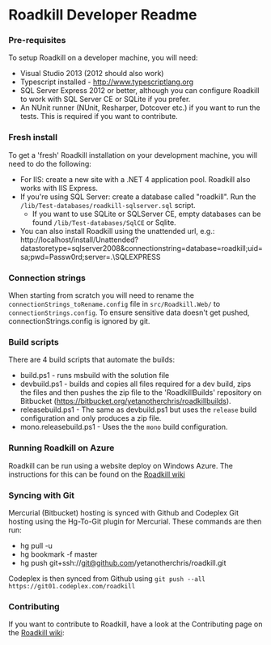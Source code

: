 # Roadkill Developer Readme


### Pre-requisites

To setup Roadkill on a developer machine, you will need:

* Visual Studio 2013 (2012 should also work)
* Typescript installed - http://www.typescriptlang.org
* SQL Server Express 2012 or better, although you can configure Roadkill to work with SQL Server CE or SQLite if you prefer.
* An NUnit runner (NUnit, Resharper, Dotcover etc.) if you want to run the tests. This is required if you want to contribute.

### Fresh install

To get a 'fresh' Roadkill installation on your development machine, you will need to do the following:

* For IIS: create a new site with a .NET 4 application pool. Roadkill also works with IIS Express.
* If you're using SQL Server: create a database called "roadkill". Run the `/lib/Test-databases/roadkill-sqlserver.sql` script.
  * If you want to use SQLite or SQLServer CE, empty databases can be found `/lib/Test-databases/SqlCE` or Sqlite.
* You can also install Roadkill using the unattended url, e.g.: http://localhost/install/Unattended?datastoretype=sqlserver2008&connectionstring=database=roadkill;uid=sa;pwd=Passw0rd;server=.\SQLEXPRESS

### Connection strings

When starting from scratch you will need to rename the `connectionStrings_toRename.config` file in `src/Roadkill.Web/` to `connectionStrings.config`. To ensure sensitive data doesn't get pushed, connectionStrings.config is ignored by git.

### Build scripts

There are 4 build scripts that automate the builds:

* build.ps1 - runs msbuild with the solution file
* devbuild.ps1 - builds and copies all files required for a dev build, zips the files and then pushes the zip file to the 'RoadkillBuilds' repository on Bitbucket (https://bitbucket.org/yetanotherchris/roadkillbuilds).
* releasebuild.ps1 - The same as devbuild.ps1 but uses the `release` build configuration and only produces a zip file.
* mono.releasebuild.ps1 - Uses the the `mono` build configuration. 

### Running Roadkill on Azure
Roadkill can be run using a website deploy on Windows Azure. The instructions for this can be found on the [Roadkill wiki](http://www.roadkillwiki.net/wiki/13/azure-website-deployments)

### Syncing with Git

Mercurial (Bitbucket) hosting is synced with Github and Codeplex Git hosting using the Hg-To-Git plugin for Mercurial. These commands are then run:

- hg pull -u
- hg bookmark -f master
- hg push git+ssh://git@github.com/yetanotherchris/roadkill.git

Codeplex is then synced from Github using `git push --all https://git01.codeplex.com/roadkill`


### Contributing

If you want to contribute to Roadkill, have a look at the Contributing page on the [Roadkill wiki](http://www.roadkillwiki.net/wiki/4/contributing): 
